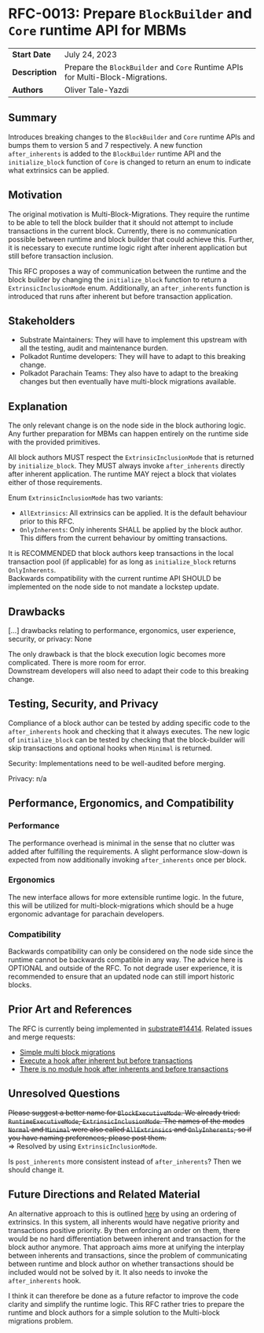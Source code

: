 # RFC-0013: Prepare `BlockBuilder` and `Core` runtime API for MBMs

|                 |                                                                             |
| --------------- | --------------------------------------------------------------------------- |
| **Start Date**  | July 24, 2023 |
| **Description** | Prepare the `BlockBuilder` and `Core` Runtime APIs for Multi-Block-Migrations.|
| **Authors**     | Oliver Tale-Yazdi |

## Summary

Introduces breaking changes to the `BlockBuilder` and `Core` runtime APIs and bumps them to version
5 and 7 respectively. A new function `after_inherents` is added to the `BlockBuilder` runtime API
and the `initialize_block` function of `Core` is changed to return an enum to indicate what
extrinsics can be applied.

## Motivation

The original motivation is Multi-Block-Migrations. They require the runtime to be able to tell the
block builder that it should not attempt to include transactions in the current block. Currently,
there is no communication possible between runtime and block builder that could achieve this.
Further, it is necessary to execute runtime logic right after inherent application but still before
transaction inclusion.

This RFC proposes a way of communication between the runtime and the block builder by changing the
`initialize_block` function to return a `ExtrinsicInclusionMode` enum. Additionally, an
`after_inherents` function is introduced that runs after inherent but before transaction
application.  

## Stakeholders

- Substrate Maintainers: They will have to implement this upstream with all the testing, audit and
  maintenance burden.
- Polkadot Runtime developers: They will have to adapt to this breaking change.
- Polkadot Parachain Teams: They also have to adapt to the breaking changes but then eventually have
  multi-block migrations available.

## Explanation

The only relevant change is on the node side in the block authoring logic. Any further preparation
for MBMs can happen entirely on the runtime side with the provided primitives.

All block authors MUST respect the `ExtrinsicInclusionMode` that is returned by `initialize_block`.
They MUST always invoke `after_inherents` directly after inherent application. The runtime MAY
reject a block that violates either of those requirements.

Enum `ExtrinsicInclusionMode` has two variants:  
- `AllExtrinsics`: All extrinsics can be applied. It is the default behaviour prior to this RFC.
- `OnlyInherents`: Only inherents SHALL be applied by the block author. This differs from the
  current behaviour by omitting transactions.

It is RECOMMENDED that block authors keep transactions in the local transaction pool (if applicable)
for as long as `initialize_block` returns `OnlyInherents`.  
Backwards compatibility with the current runtime API SHOULD be implemented on the node side to not
mandate a lockstep update.

## Drawbacks

[…] drawbacks relating to performance, ergonomics, user experience, security, or privacy: None

The only drawback is that the block execution logic becomes more complicated. There is more room for
error.  
Downstream developers will also need to adapt their code to this breaking change.

## Testing, Security, and Privacy

Compliance of a block author can be tested by adding specific code to the `after_inherents` hook and
checking that it always executes. The new logic of `initialize_block` can be tested by checking that
the block-builder will skip transactions and optional hooks when `Minimal` is returned.  

Security: Implementations need to be well-audited before merging.

Privacy: n/a

## Performance, Ergonomics, and Compatibility

### Performance

The performance overhead is minimal in the sense that no clutter was added after fulfilling the
requirements. A slight performance slow-down is expected from now additionally invoking
`after_inherents` once per block.

### Ergonomics

The new interface allows for more extensible runtime logic. In the future, this will be utilized for
multi-block-migrations which should be a huge ergonomic advantage for parachain developers.

### Compatibility

Backwards compatibility can only be considered on the node side since the runtime cannot be
backwards compatible in any way. The advice here is OPTIONAL and outside of the RFC. To not degrade
user experience, it is recommended to ensure that an updated node can still import historic blocks.

## Prior Art and References

The RFC is currently being implemented in
[substrate#14414](https://github.com/paritytech/substrate/pull/14414). Related issues and merge
requests:
- [Simple multi block migrations](https://github.com/paritytech/substrate/pull/14275)
- [Execute a hook after inherent but before
  transactions](https://github.com/paritytech/substrate/issues/9210)
- [There is no module hook after inherents and before
  transactions](https://github.com/paritytech/substrate/issues/5757)


## Unresolved Questions

~~Please suggest a better name for `BlockExecutiveMode`. We already tried: `RuntimeExecutiveMode`,
`ExtrinsicInclusionMode`. The names of the modes `Normal` and `Minimal` were also called
`AllExtrinsics` and `OnlyInherents`, so if you have naming preferences; please post them.~~  
=> Resolved by using `ExtrinsicInclusionMode`.

Is `post_inherents` more consistent instead of `after_inherents`? Then we should change it.

## Future Directions and Related Material

An alternative approach to this is outlined
[here](https://github.com/paritytech/substrate/pull/14279#discussion_r1226289311) by using an
ordering of extrinsics. In this system, all inherents would have negative priority and transactions
positive priority. By then enforcing an order on them, there would be no hard differentiation
between inherent and transaction for the block author anymore. That approach aims more at unifying
the interplay between inherents and transactions, since the problem of communicating between runtime
and block author on whether transactions should be included would not be solved by it. It also needs
to invoke the `after_inherents` hook.  

I think it can therefore be done as a future refactor to improve the code clarity and simplify the
runtime logic. This RFC rather tries to prepare the runtime and block authors for a simple solution
to the Multi-block migrations problem.
